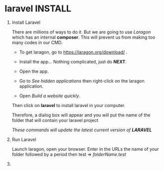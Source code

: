 # laravel INSTALL #

1. Install Laravel
   
   There are millions of ways to do it. But we are going to use _Laragon_ which has an internal **composer**. This will prevent us from making too many codes in our CMD.
   - To get laragon, go to https://laragon.org/download/ .
   
   - Install the app... Nothing complicated, just do **NEXT**.
   
   - Open the app.
   
   - Go to _See hidden applications_ then right-click on the laragon application.
   
   - Open _Build a website quickly_.
   
   Then click on **laravel** to install laravel in your computer.
   
   Therefore, a dialog box will appear and you will put the name of the folder that will contain your laravel project
   
   _These commands will update the latest current version of **LARAVEL**_
   

2. Run Laravel

   Launch laragon, open your browser. Enter in the URLs the name of your folder followed by a period then test
   => _folderName.test_


3.
